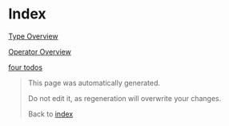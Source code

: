 # Index

[Type Overview](TypeOverview.md)

[Operator Overview](OperatorOverview.md)

[four todos](Todo.md)



> This page was automatically generated.
> 
> 
> Do not edit it, as regeneration will overwrite your changes.
> 
> 
> Back to [index](Index.md)